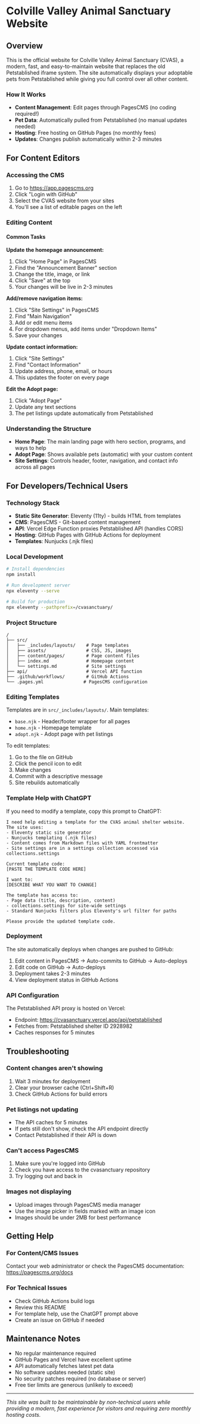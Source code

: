 # Colville Valley Animal Sanctuary Website

## Overview

This is the official website for Colville Valley Animal Sanctuary (CVAS), a modern, fast, and easy-to-maintain website that replaces the old Petstablished iframe system. The site automatically displays your adoptable pets from Petstablished while giving you full control over all other content.

### How It Works
- **Content Management**: Edit pages through PagesCMS (no coding required!)
- **Pet Data**: Automatically pulled from Petstablished (no manual updates needed)
- **Hosting**: Free hosting on GitHub Pages (no monthly fees)
- **Updates**: Changes publish automatically within 2-3 minutes

## For Content Editors

### Accessing the CMS

1. Go to https://app.pagescms.org
2. Click "Login with GitHub"
3. Select the CVAS website from your sites
4. You'll see a list of editable pages on the left

### Editing Content

#### Common Tasks

**Update the homepage announcement:**
1. Click "Home Page" in PagesCMS
2. Find the "Announcement Banner" section
3. Change the title, image, or link
4. Click "Save" at the top
5. Your changes will be live in 2-3 minutes

**Add/remove navigation items:**
1. Click "Site Settings" in PagesCMS
2. Find "Main Navigation"
3. Add or edit menu items
4. For dropdown menus, add items under "Dropdown Items"
5. Save your changes

**Update contact information:**
1. Click "Site Settings"
2. Find "Contact Information"
3. Update address, phone, email, or hours
4. This updates the footer on every page

**Edit the Adopt page:**
1. Click "Adopt Page"
2. Update any text sections
3. The pet listings update automatically from Petstablished

### Understanding the Structure

- **Home Page**: The main landing page with hero section, programs, and ways to help
- **Adopt Page**: Shows available pets (automatic) with your custom content
- **Site Settings**: Controls header, footer, navigation, and contact info across all pages

## For Developers/Technical Users

### Technology Stack

- **Static Site Generator**: Eleventy (11ty) - builds HTML from templates
- **CMS**: PagesCMS - Git-based content management
- **API**: Vercel Edge Function proxies Petstablished API (handles CORS)
- **Hosting**: GitHub Pages with GitHub Actions for deployment
- **Templates**: Nunjucks (.njk files)

### Local Development

```bash
# Install dependencies
npm install

# Run development server
npx eleventy --serve

# Build for production
npx eleventy --pathprefix=/cvasanctuary/
```

### Project Structure

```
/
├── src/
│   ├── _includes/layouts/    # Page templates
│   ├── assets/               # CSS, JS, images
│   ├── content/pages/        # Page content files
│   ├── index.md              # Homepage content
│   └── settings.md           # Site settings
├── api/                      # Vercel API function
├── .github/workflows/        # GitHub Actions
└── .pages.yml               # PagesCMS configuration
```

### Editing Templates

Templates are in `src/_includes/layouts/`. Main templates:
- `base.njk` - Header/footer wrapper for all pages
- `home.njk` - Homepage template
- `adopt.njk` - Adopt page with pet listings

To edit templates:
1. Go to the file on GitHub
2. Click the pencil icon to edit
3. Make changes
4. Commit with a descriptive message
5. Site rebuilds automatically

### Template Help with ChatGPT

If you need to modify a template, copy this prompt to ChatGPT:

```
I need help editing a template for the CVAS animal shelter website. The site uses:
- Eleventy static site generator
- Nunjucks templating (.njk files)
- Content comes from Markdown files with YAML frontmatter
- Site settings are in a settings collection accessed via collections.settings

Current template code:
[PASTE THE TEMPLATE CODE HERE]

I want to:
[DESCRIBE WHAT YOU WANT TO CHANGE]

The template has access to:
- Page data (title, description, content)
- collections.settings for site-wide settings
- Standard Nunjucks filters plus Eleventy's url filter for paths

Please provide the updated template code.
```

### Deployment

The site automatically deploys when changes are pushed to GitHub:
1. Edit content in PagesCMS → Auto-commits to GitHub → Auto-deploys
2. Edit code on GitHub → Auto-deploys
3. Deployment takes 2-3 minutes
4. View deployment status in GitHub Actions

### API Configuration

The Petstablished API proxy is hosted on Vercel:
- Endpoint: https://cvasanctuary.vercel.app/api/petstablished
- Fetches from: Petstablished shelter ID 2928982
- Caches responses for 5 minutes

## Troubleshooting

### Content changes aren't showing
1. Wait 3 minutes for deployment
2. Clear your browser cache (Ctrl+Shift+R)
3. Check GitHub Actions for build errors

### Pet listings not updating
- The API caches for 5 minutes
- If pets still don't show, check the API endpoint directly
- Contact Petstablished if their API is down

### Can't access PagesCMS
1. Make sure you're logged into GitHub
2. Check you have access to the cvasanctuary repository
3. Try logging out and back in

### Images not displaying
- Upload images through PagesCMS media manager
- Use the image picker in fields marked with an image icon
- Images should be under 2MB for best performance

## Getting Help

### For Content/CMS Issues
Contact your web administrator or check the PagesCMS documentation:
https://pagescms.org/docs

### For Technical Issues
- Check GitHub Actions build logs
- Review this README
- For template help, use the ChatGPT prompt above
- Create an issue on GitHub if needed

## Maintenance Notes

- No regular maintenance required
- GitHub Pages and Vercel have excellent uptime
- API automatically fetches latest pet data
- No software updates needed (static site)
- No security patches required (no database or server)
- Free tier limits are generous (unlikely to exceed)

---

*This site was built to be maintainable by non-technical users while providing a modern, fast experience for visitors and requiring zero monthly hosting costs.*